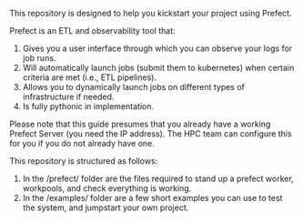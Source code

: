 This repository is designed to help you kickstart your project using Prefect.

Prefect is an ETL and observability tool that:
1) Gives you a user interface through which you can observe your logs for job runs.
2) Will automatically launch jobs (submit them to kubernetes) when certain criteria are met (i.e., ETL pipelines).
3) Allows you to dynamically launch jobs on different types of infrastructure if needed.
4) Is fully pythonic in implementation.

Please note that this guide presumes that you already have a working Prefect Server (you need the IP address).  The HPC team can configure this for you if you do not already have one.

This repository is structured as follows:
1) In the /prefect/ folder are the files required to stand up a prefect worker, workpools, and check everything is working.
2) In the /examples/ folder are a few short examples you can use to test the system, and jumpstart your own project.

